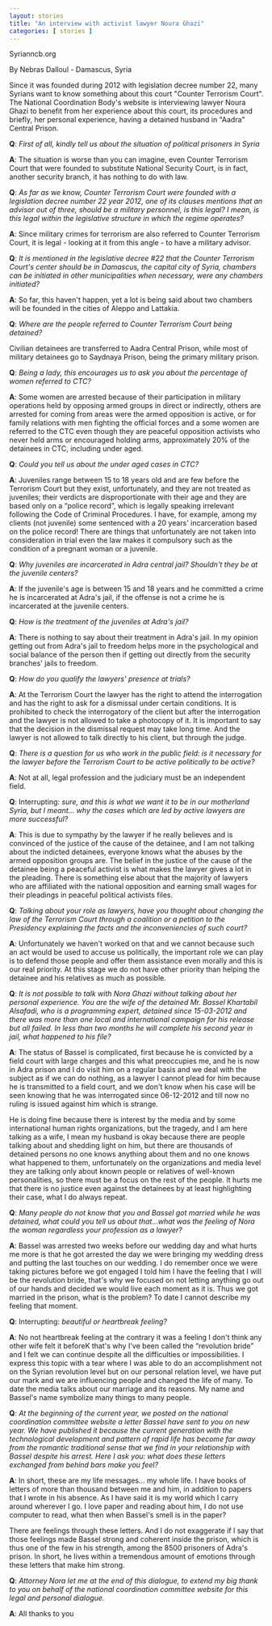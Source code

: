 ```yaml
---
layout: stories
title: "An interview with activist lawyer Noura Ghazi"
categories: [ stories ]
---
```

Syrianncb.org

By Nebras Dalloul - Damascus, Syria

Since it was founded during 2012 with legislation decree number 22, many Syrians want to know something about this court "Counter Terrorism Court". The National Coordination Body's website is interviewing lawyer Noura Ghazi to benefit from her experience about this court, its procedures and briefly, her personal experience, having a detained husband in "Aadra" Central Prison.

**Q**: *First of all, kindly tell us about the situation of political prisoners in Syria*

**A**: The situation is worse than you can imagine, even Counter Terrorism Court that were founded to substitute National Security Court, is in fact, another security branch, it has nothing to do with law.

**Q**: *As far as we know, Counter Terrorism Court were founded with a legislation decree number 22 year 2012, one of its clauses mentions that an advisor out of three, should be a military personnel, is this legal? I mean, is this legal within the legislative structure in which the regime operates?*

**A**: Since military crimes for terrorism are also referred to Counter Terrorism Court, it is legal - looking at it from this angle - to have a military advisor.

**Q**: *It is mentioned in the legislative decree #22 that the Counter Terrorism Court's center should be in Damascus, the capital city of Syria, chambers can be initiated in other municipalities when necessary, were any chambers initiated?*

**A**: So far, this haven't happen, yet a lot is being said about two chambers will be founded in the cities of Aleppo and Lattakia.

**Q**: *Where are the people referred to Counter Terrorism Court being detained?*

Civilian detainees are transferred to Aadra Central Prison, while most of military detainees go to Saydnaya Prison, being the primary military prison.

**Q**: *Being a lady, this encourages us to ask you about the percentage of women referred to CTC?*

**A**: Some women are arrested because of their participation in military operations held by opposing armed groups in direct or indirectly, others are arrested for coming from areas were the armed opposition is active, or for family relations with men fighting the official forces and a some women are referred to the CTC even though they are peaceful opposition activists who never held arms or encouraged holding arms, approximately 20% of the detainees in CTC, including under aged.

**Q**: *Could you tell us about the under aged cases in CTC?*

**A**: Juveniles range between 15 to 18 years old and are few before the Terrorism Court but they exist, unfortunately, and they are not treated as juveniles; their verdicts are disproportionate with their age and they are based only on a “police record”, which is legally speaking irrelevant following the Code of Criminal Procedures. I have, for example, among my clients (not juvenile) some sentenced with a 20 years' incarceration based on the police record! There are things that unfortunately are not taken into consideration in trial even the law makes it compulsory such as the condition of a pregnant woman or a juvenile.

**Q**: *Why juveniles are incarcerated in Adra central jail? Shouldn't they be at the juvenile centers?*

**A**: If the juvenile's age is between 15 and 18 years and he committed a crime he is incarcerated at Adra's jail, if the offense is not a crime he is incarcerated at the juvenile centers.

**Q**: *How is the treatment of the juveniles at Adra's jail?*

**A**: There is nothing to say about their treatment in Adra's jail. In my opinion getting out from Adra's jail to freedom helps more in the psychological and social balance of the person then if getting out directly from the security branches' jails to freedom.

**Q**: *How do you qualify the lawyers' presence at trials?*

**A**: At the Terrorism Court the lawyer has the right to attend the interrogation and has the right to ask for a dismissal under certain conditions. It is prohibited to check the interrogatory of the client but after the interrogation and the lawyer is not allowed to take a photocopy of it. It is important to say that the decision in the dismissal request may take long time. And the lawyer is not allowed to talk directly to his client, but through the judge.

**Q**: *There is a question for us who work in the public field: is it necessary for the lawyer before the Terrorism Court to be active politically to be active?*

**A**: Not at all, legal profession and the judiciary must be an independent field.

**Q**: Interrupting: *sure, and this is what we want it to be in our motherland Syria, but I meant... why the cases which are led by active lawyers are more successful?*

**A**: This is due to sympathy by the lawyer if he really believes and is convinced of the justice of the cause of the detainee, and I am not talking about the indicted detainees, everyone knows what the abuses by the armed opposition groups are. The belief in the justice of the cause of the detainee being a peaceful activist is what makes the lawyer gives a lot in the pleading. There is something else about that the majority of lawyers who are affiliated with the national opposition and earning small wages for their pleadings in peaceful political activists files.

**Q**: *Talking about your role as lawyers, have you thought about changing the law of the Terrorism Court through a coalition or a petition to the Presidency explaining the facts and the inconveniencies of such court?*

**A**: Unfortunately we haven't worked on that and we cannot because such an act would be used to accuse us politically, the important role we can play is to defend those people and offer them assistance even morally and this is our real priority. At this stage we do not have other priority than helping the detainee and his relatives as much as possible.

**Q**: *It is not possible to talk with Nora Ghazi without talking about her personal experience. You are the wife of the detained Mr. Bassel Khartabil Alsafadi, who is a programming expert, detained since 15-03-2012 and there was more than one local and international campaign for his release but all failed. In less than two months he will complete his second year in jail, what happened to his file?*

**A**: The status of Bassel is complicated, first because he is convicted by a field court with large charges and this what preoccupies me, and he is now in Adra prison and I do visit him on a regular basis and we deal with the subject as if we can do nothing, as a lawyer I cannot plead for him because he is transmitted to a field court, and we don't know when his case will be seen knowing that he was interrogated since 06-12-2012 and till now no ruling is issued against him which is strange.

He is doing fine because there is interest by the media and by some international human rights organizations, but the tragedy, and I am here talking as a wife, I mean my husband is okay because there are people talking about and shedding light on him, but there are thousands of detained persons no one knows anything about them and no one knows what happened to them, unfortunately on the organizations and media level they are talking only about known people or relatives of well-known personalities, so there must be a focus on the rest of the people. It hurts me that there is no justice even against the detainees by at least highlighting their case, what I do always repeat.

**Q**: *Many people do not know that you and Bassel got married while he was detained, what could you tell us about that...what was the feeling of Nora the woman regardless your profession as a lawyer?*

**A**: Bassel was arrested two weeks before our wedding day and what hurts me more is that he got arrested the day we were bringing my wedding dress and putting the last touches on our wedding. I do remember once we were taking pictures before we got engaged I told him I have the feeling that I will be the revolution bride, that's why we focused on not letting anything go out of our hands and decided we would live each moment as it is. Thus we got married in the prison, what is the problem? To date I cannot describe my feeling that moment.

**Q**: Interrupting: *beautiful or heartbreak feeling?*

**A**: No not heartbreak feeling at the contrary it was a feeling I don't think any other wife felt it beforeK that's why I've been called the “revolution bride” and I felt we can continue despite all the difficulties or impossibilities. I express this topic with a tear where I was able to do an accomplishment not on the Syrian revolution level but on our personal relation level, we have put our mark and we are influencing people and changed the life of many. To date the media talks about our marriage and its reasons. My name and Bassel's name symbolize many things to many people.

**Q**: *At the beginning of the current year, we posted on the national coordination committee website a letter Bassel have sent to you on new year. We have published it because the current generation with the technological development and pattern of rapid life has become far away from the romantic traditional sense that we find in your relationship with Bassel despite his arrest. Here I ask you: what does these letters exchanged from behind bars make you feel?*

**A**: In short, these are my life messages... my whole life. I have books of letters of more than thousand between me and him, in addition to papers that I wrote in his absence. As I have said it is my world which I carry around wherever I go. I love paper and reading about him, I do not use computer to read, what then when Bassel's smell is in the paper?

There are feelings through these letters. And I do not exaggerate if I say that those feelings made Bassel strong and coherent inside the prison, which is thus one of the few in his strength, among the 8500 prisoners of Adra's prison. In short, he lives within a tremendous amount of emotions through these letters that make him strong.

**Q**: *Attorney Nora let me at the end of this dialogue, to extend my big thank to you on behalf of the national coordination committee website for this legal and personal dialogue.*

**A**: All thanks to you
